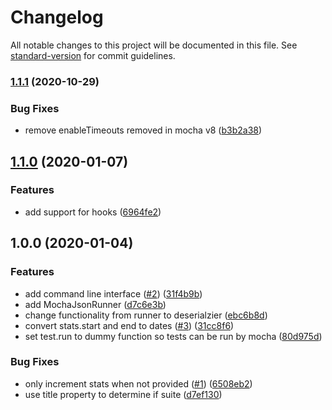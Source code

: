 # Changelog

All notable changes to this project will be documented in this file. See [standard-version](https://github.com/conventional-changelog/standard-version) for commit guidelines.

### [1.1.1](https://github.com/plasticrake/mocha-json-deserialize/compare/v1.1.0...v1.1.1) (2020-10-29)


### Bug Fixes

* remove enableTimeouts removed in mocha v8 ([b3b2a38](https://github.com/plasticrake/mocha-json-deserialize/commit/b3b2a38290a5c715e0f3ba285e392f0bcf18495b))

## [1.1.0](https://github.com/plasticrake/mocha-json-deserialize/compare/v1.0.0...v1.1.0) (2020-01-07)


### Features

* add support for hooks ([6964fe2](https://github.com/plasticrake/mocha-json-deserialize/commit/6964fe292c2132e1b0ef194e1480041495afbcbf))

## 1.0.0 (2020-01-04)


### Features

* add command line interface ([#2](https://github.com/plasticrake/mocha-json-deserialize/issues/2)) ([31f4b9b](https://github.com/plasticrake/mocha-json-deserialize/commit/31f4b9b90bbc1b967ed5bda3242dfb46aaa969d1))
* add MochaJsonRunner ([d7c6e3b](https://github.com/plasticrake/mocha-json-deserialize/commit/d7c6e3b7e3c912a8a47351d98fa0321200ec2469))
* change functionality from runner to deserialzier ([ebc6b8d](https://github.com/plasticrake/mocha-json-deserialize/commit/ebc6b8d2d3d99463d79948ba3e1db21e63978a4d))
* convert stats.start and end to dates ([#3](https://github.com/plasticrake/mocha-json-deserialize/issues/3)) ([31cc8f6](https://github.com/plasticrake/mocha-json-deserialize/commit/31cc8f639f4cb9533ba2ecc13e03a228f1178a2a))
* set test.run to dummy function so tests can be run by mocha ([80d975d](https://github.com/plasticrake/mocha-json-deserialize/commit/80d975d3c341c702bdb810908cc103de7f4959e0))


### Bug Fixes

* only increment stats when not provided ([#1](https://github.com/plasticrake/mocha-json-deserialize/issues/1)) ([6508eb2](https://github.com/plasticrake/mocha-json-deserialize/commit/6508eb26c4128491c060733dfaf2375ee200ec3f))
* use title property to determine if suite ([d7ef130](https://github.com/plasticrake/mocha-json-deserialize/commit/d7ef1308915e4d57b93b755f028f361bf2d8da16))
